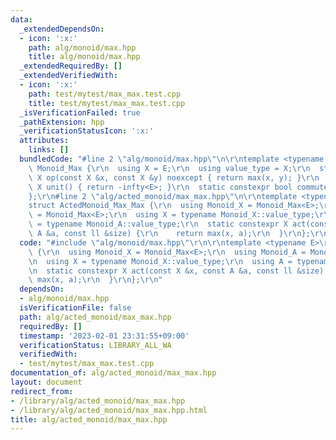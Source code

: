 ```yaml
---
data:
  _extendedDependsOn:
  - icon: ':x:'
    path: alg/monoid/max.hpp
    title: alg/monoid/max.hpp
  _extendedRequiredBy: []
  _extendedVerifiedWith:
  - icon: ':x:'
    path: test/mytest/max_max.test.cpp
    title: test/mytest/max_max.test.cpp
  _isVerificationFailed: true
  _pathExtension: hpp
  _verificationStatusIcon: ':x:'
  attributes:
    links: []
  bundledCode: "#line 2 \"alg/monoid/max.hpp\"\n\r\ntemplate <typename E>\r\nstruct\
    \ Monoid_Max {\r\n  using X = E;\r\n  using value_type = X;\r\n  static constexpr\
    \ X op(const X &x, const X &y) noexcept { return max(x, y); }\r\n  static constexpr\
    \ X unit() { return -infty<E>; }\r\n  static constexpr bool commute = true;\r\n\
    };\r\n#line 2 \"alg/acted_monoid/max_max.hpp\"\n\r\ntemplate <typename E>\r\n\
    struct ActedMonoid_Max_Max {\r\n  using Monoid_X = Monoid_Max<E>;\r\n  using Monoid_A\
    \ = Monoid_Max<E>;\r\n  using X = typename Monoid_X::value_type;\r\n  using A\
    \ = typename Monoid_A::value_type;\r\n  static constexpr X act(const X &x, const\
    \ A &a, const ll &size) {\r\n    return max(x, a);\r\n  }\r\n};\r\n"
  code: "#include \"alg/monoid/max.hpp\"\r\n\r\ntemplate <typename E>\r\nstruct ActedMonoid_Max_Max\
    \ {\r\n  using Monoid_X = Monoid_Max<E>;\r\n  using Monoid_A = Monoid_Max<E>;\r\
    \n  using X = typename Monoid_X::value_type;\r\n  using A = typename Monoid_A::value_type;\r\
    \n  static constexpr X act(const X &x, const A &a, const ll &size) {\r\n    return\
    \ max(x, a);\r\n  }\r\n};\r\n"
  dependsOn:
  - alg/monoid/max.hpp
  isVerificationFile: false
  path: alg/acted_monoid/max_max.hpp
  requiredBy: []
  timestamp: '2023-02-01 23:31:55+09:00'
  verificationStatus: LIBRARY_ALL_WA
  verifiedWith:
  - test/mytest/max_max.test.cpp
documentation_of: alg/acted_monoid/max_max.hpp
layout: document
redirect_from:
- /library/alg/acted_monoid/max_max.hpp
- /library/alg/acted_monoid/max_max.hpp.html
title: alg/acted_monoid/max_max.hpp
---
```

